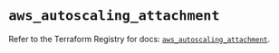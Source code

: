 # `aws_autoscaling_attachment`

Refer to the Terraform Registry for docs: [`aws_autoscaling_attachment`](https://registry.terraform.io/providers/hashicorp/aws/5.33.0/docs/resources/autoscaling_attachment).
